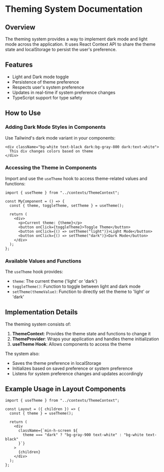 # Theming System Documentation

## Overview

The theming system provides a way to implement dark mode and light mode across the application. It uses React Context API to share the theme state and localStorage to persist the user's preference.

## Features

- Light and Dark mode toggle
- Persistence of theme preference
- Respects user's system preference
- Updates in real-time if system preference changes
- TypeScript support for type safety

## How to Use

### Adding Dark Mode Styles in Components

Use Tailwind's dark mode variant in your components:

```tsx
<div className="bg-white text-black dark:bg-gray-800 dark:text-white">
  This div changes colors based on theme
</div>
```

### Accessing the Theme in Components

Import and use the `useTheme` hook to access theme-related values and functions:

```tsx
import { useTheme } from "../contexts/ThemeContext";

const MyComponent = () => {
  const { theme, toggleTheme, setTheme } = useTheme();

  return (
    <div>
      <p>Current theme: {theme}</p>
      <button onClick={toggleTheme}>Toggle Theme</button>
      <button onClick={() => setTheme("light")}>Light Mode</button>
      <button onClick={() => setTheme("dark")}>Dark Mode</button>
    </div>
  );
};
```

### Available Values and Functions

The `useTheme` hook provides:

- `theme`: The current theme ('light' or 'dark')
- `toggleTheme()`: Function to toggle between light and dark mode
- `setTheme(themeValue)`: Function to directly set the theme to 'light' or 'dark'

## Implementation Details

The theming system consists of:

1. **ThemeContext**: Provides the theme state and functions to change it
2. **ThemeProvider**: Wraps your application and handles theme initialization
3. **useTheme Hook**: Allows components to access the theme

The system also:

- Saves the theme preference in localStorage
- Initializes based on saved preference or system preference
- Listens for system preference changes and updates accordingly

## Example Usage in Layout Components

```tsx
import { useTheme } from "../contexts/ThemeContext";

const Layout = ({ children }) => {
  const { theme } = useTheme();

  return (
    <div
      className={`min-h-screen ${
        theme === "dark" ? "bg-gray-900 text-white" : "bg-white text-black"
      }`}
    >
      {children}
    </div>
  );
};
```
